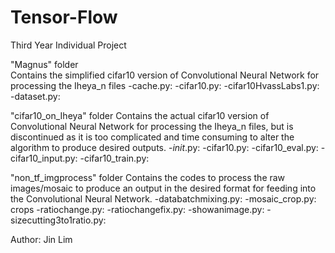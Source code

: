 # Tensor-Flow
Third Year Individual Project

"Magnus" folder \
Contains the simplified cifar10 version of Convolutional Neural Network for processing the Iheya_n files
-cache.py: 
-cifar10.py: 
-cifar10HvassLabs1.py: 
-dataset.py: 

"cifar10_on_Iheya" folder
Contains the actual cifar10 version of Convolutional Neural Network for processing the Iheya_n files, but is discontinued as it is too complicated and time consuming to alter the algorithm to produce desired outputs.
-_init_.py:
-cifar10.py: 
-cifar10_eval.py: 
-cifar10_input.py: 
-cifar10_train.py: 

"non_tf_imgprocess" folder
Contains the codes to process the raw images/mosaic to produce an output in the desired format for feeding into the Convolutional Neural Network.
-databatchmixing.py: 
-mosaic_crop.py: crops 
-ratiochange.py: 
-ratiochangefix.py: 
-showanimage.py: 
-sizecutting3to1ratio.py: 

Author:
Jin Lim
